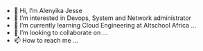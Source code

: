 - 👋 Hi, I’m Alenyika Jesse
- 👀 I’m interested in Devops, System and Network administrator 
- 🌱 I’m currently learning Cloud Engineering at Altschool Africa ...
- 💞️ I’m looking to collaborate on ...
- 📫 How to reach me ...

<!---
Alenyika1/Alenyika1 is a ✨ special ✨ repository because its `README.md` (this file) appears on your GitHub profile.
You can click the Preview link to take a look at your changes.
--->

